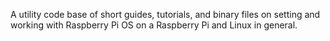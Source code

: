 A utility code base of short guides, tutorials, and binary files on setting and working with Raspberry Pi OS on a Raspberry Pi and Linux in general. 
